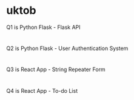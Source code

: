 # uktob
Q1 is Python Flask - Flask API
#
Q2 is Python Flask - User Authentication System
#
Q3 is React App - String Repeater Form
#
Q4 is React App - To-do List
